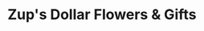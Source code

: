 ---
title: "Zup's Dollar Flowers & Gifts"
url: /silver-bay/zups-dollar-flowers-und-gifts/
shop: Blumen
---